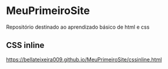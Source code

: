 # MeuPrimeiroSite
Repositório destinado ao aprendizado básico de html e css

## CSS inline
https://bellateixeira009.github.io/MeuPrimeiroSite/cssinline.html
